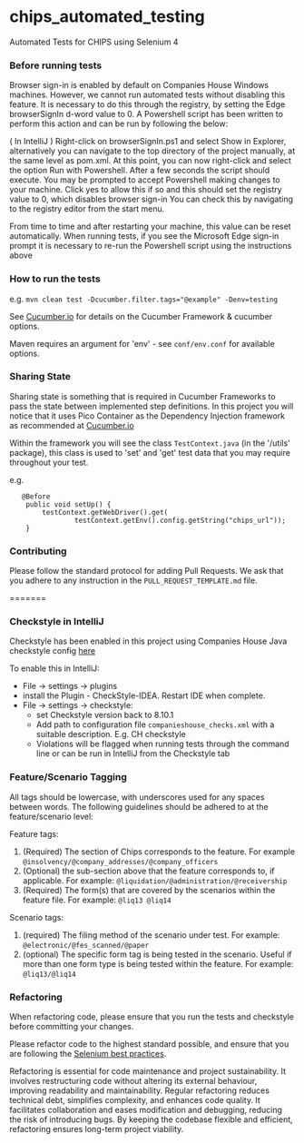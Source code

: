 # chips_automated_testing
Automated Tests for CHIPS using Selenium 4

### Before running tests

Browser sign-in is enabled by default on Companies House Windows machines. However, we cannot run automated tests without disabling this feature. It is necessary to do this through the registry, by setting the Edge browserSignIn d-word value to 0. A Powershell script has been written to perform this action and can be run by following the below:

( In IntelliJ ) Right-click on browserSignIn.ps1 and select Show in Explorer, alternatively you can navigate to the top directory of the project manually, at the same level as pom.xml. At this point, you can now right-click and select the option Run with Powershell. After a few seconds the script should execute. You may be prompted to accept Powershell making changes to your machine. Click yes to allow this if so and this should set the registry value to 0, which disables browser sign-in You can check this by navigating to the registry editor from the start menu.

From time to time and after restarting your machine, this value can be reset automatically. When running tests, if you see the Microsoft Edge sign-in prompt it is necessary to re-run the Powershell script using the instructions above

### How to run the tests
e.g. `mvn clean test -Dcucumber.filter.tags="@example" -Denv=testing`

See [Cucumber.io](https://cucumber.io/docs/cucumber/) for details on the Cucumber Framework & cucumber options.

Maven requires an argument for 'env' - see `conf/env.conf` for available options.

### Sharing State
Sharing state is something that is required in Cucumber Frameworks to pass the state between implemented step definitions.
In this project you will notice that it uses Pico Container as the Dependency Injection framework as recommended at 
[Cucumber.io](https://cucumber.io/docs/cucumber/state/?lang=java)

Within the framework you will see the class `TestContext.java` (in the '/utils' package), this class is used to 'set' and 'get' test data that you may require throughout your test.

e.g.
```
   @Before
    public void setUp() {
        testContext.getWebDriver().get(
                testContext.getEnv().config.getString("chips_url"));
    }
```

### Contributing
Please follow the standard protocol for adding Pull Requests.
We ask that you adhere to any instruction in the `PULL_REQUEST_TEMPLATE.md` file.

=======

### Checkstyle in IntelliJ
Checkstyle has been enabled in this project using Companies House Java checkstyle config [here](https://github.com/companieshouse/java-checkstyle-config)

To enable this in IntelliJ:
- File -> settings -> plugins
- install the Plugin - CheckStyle-IDEA. Restart IDE when complete.
- File -> settings -> checkstyle:
   - set Checkstyle version back to 8.10.1
   - Add path to configuration file `companieshouse_checks.xml` with a suitable description. E.g. CH checkstyle
   - Violations will be flagged when running tests through the command line or can be run in IntelliJ from the Checkstyle tab

### Feature/Scenario Tagging
All tags should be lowercase, with underscores used for any spaces between words. The following guidelines should 
be adhered to at the feature/scenario level:

Feature tags:
1. (Required) The section of Chips corresponds to the feature. For
   example `@insolvency/@company_addresses/@company_officers`
2. (Optional) the sub-section above that the feature corresponds to, if
   applicable. For example:
   `@liquidation/@administration/@receivership`
3. (Required) The form(s) that are covered by the scenarios within the
   feature file. For example:
   `@liq13 @liq14`

Scenario tags:
1. (required) The filing method of the scenario under test. For example:
   `@electronic/@fes_scanned/@paper`
2. (optional) The specific form tag is being tested in the scenario. Useful
   if more than one form type is being tested within the feature. For example:
   `@liq13/@liq14`


### Refactoring
When refactoring code, please ensure that you run the tests and checkstyle before committing your changes.

Please refactor code to the highest standard possible, and ensure that you are following the 
[Selenium best practices](https://www.selenium.dev/documentation/en/guidelines_and_recommendations/).

Refactoring is essential for code maintenance and project sustainability. 
It involves restructuring code without altering its external behaviour, 
improving readability and maintainability. Regular refactoring reduces technical debt, 
simplifies complexity, and enhances code quality. It facilitates collaboration and eases modification and debugging, 
reducing the risk of introducing bugs. By keeping the codebase flexible and efficient, refactoring ensures 
long-term project viability.